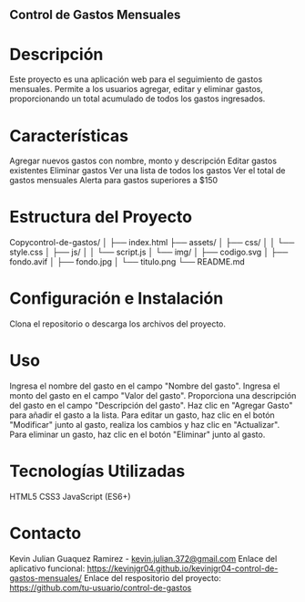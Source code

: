 ## Control de Gastos Mensuales

# Descripción

Este proyecto es una aplicación web para el seguimiento de gastos mensuales. Permite a los usuarios agregar, editar y eliminar gastos, proporcionando un total acumulado de todos los gastos ingresados.

# Características

Agregar nuevos gastos con nombre, monto y descripción
Editar gastos existentes
Eliminar gastos
Ver una lista de todos los gastos
Ver el total de gastos mensuales
Alerta para gastos superiores a $150

# Estructura del Proyecto

Copycontrol-de-gastos/
│
├── index.html
├── assets/
│   ├── css/
│   │   └── style.css
│   ├── js/
│   │   └── script.js
│   └── img/
│       ├── codigo.svg
│       ├── fondo.avif
│       ├── fondo.jpg
│       └── titulo.png
└── README.md

# Configuración e Instalación

Clona el repositorio o descarga los archivos del proyecto.


# Uso

Ingresa el nombre del gasto en el campo "Nombre del gasto".
Ingresa el monto del gasto en el campo "Valor del gasto".
Proporciona una descripción del gasto en el campo "Descripción del gasto".
Haz clic en "Agregar Gasto" para añadir el gasto a la lista.
Para editar un gasto, haz clic en el botón "Modificar" junto al gasto, realiza los cambios y haz clic en "Actualizar".
Para eliminar un gasto, haz clic en el botón "Eliminar" junto al gasto.

# Tecnologías Utilizadas

HTML5
CSS3
JavaScript (ES6+)



# Contacto

Kevin Julian Guaquez Ramirez - kevin.julian.372@gmail.com
Enlace del aplicativo funcional: https://kevinjgr04.github.io/kevinjgr04-control-de-gastos-mensuales/
Enlace del respositorio del proyecto: https://github.com/tu-usuario/control-de-gastos
